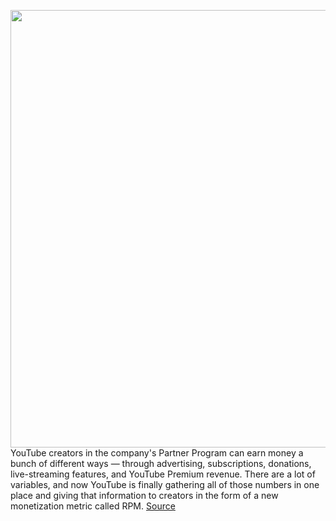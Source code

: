 <img src='https://cdn.vox-cdn.com/thumbor/deqfN3Qu269QsxgVi-aYacwtjtM=/0x0:2040x1360/1200x800/filters:focal(857x517:1183x843)/cdn.vox-cdn.com/uploads/chorus_image/image/67041947/acastro_180321_1777_youtube_0002.0.jpg' width='700px' /><br/>
YouTube creators in the company's Partner Program can earn money a bunch of different ways — through advertising, subscriptions, donations, live-streaming features, and YouTube Premium revenue. There are a lot of variables, and now YouTube is finally gathering all of those numbers in one place and giving that information to creators in the form of a new monetization metric called RPM.
<a href='https://www.theverge.com/2020/7/10/21319938/youtube-monetization-metric-ad-revenue-cpm-rpm-alternative-memberships-premium'> Source <a/>